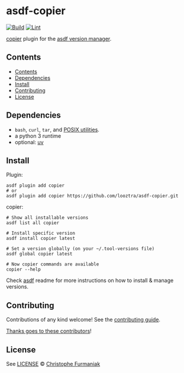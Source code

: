 # asdf-copier <!-- omit in toc -->

[![Build](https://github.com/looztra/asdf-copier/actions/workflows/build.yml/badge.svg)](https://github.com/looztra/asdf-copier/actions/workflows/build.yml) [![Lint](https://github.com/looztra/asdf-copier/actions/workflows/lint.yml/badge.svg)](https://github.com/looztra/asdf-copier/actions/workflows/lint.yml)

[copier](https://copier.readthedocs.io/en/stable/) plugin for the [asdf version manager](https://asdf-vm.com).

</div>

## Contents

- [Contents](#contents)
- [Dependencies](#dependencies)
- [Install](#install)
- [Contributing](#contributing)
- [License](#license)

## Dependencies

- `bash`, `curl`, `tar`, and [POSIX utilities](https://pubs.opengroup.org/onlinepubs/9699919799/idx/utilities.html).
- a python 3 runtime
- optional: [uv](https://docs.astral.sh/uv/)

## Install

Plugin:

```shell
asdf plugin add copier
# or
asdf plugin add copier https://github.com/looztra/asdf-copier.git
```

copier:

```shell
# Show all installable versions
asdf list all copier

# Install specific version
asdf install copier latest

# Set a version globally (on your ~/.tool-versions file)
asdf global copier latest

# Now copier commands are available
copier --help
```

Check [asdf](https://github.com/asdf-vm/asdf) readme for more instructions on how to
install & manage versions.

## Contributing

Contributions of any kind welcome! See the [contributing guide](contributing.md).

[Thanks goes to these contributors](https://github.com/looztra/asdf-copier/graphs/contributors)!

## License

See [LICENSE](LICENSE) © [Christophe Furmaniak](https://github.com/looztra/)
